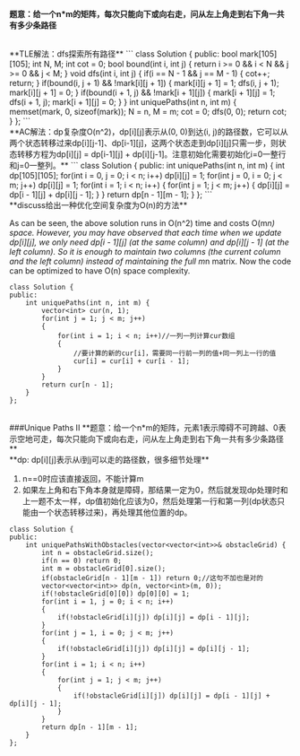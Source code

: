 **题意：给一个n*m的矩阵，每次只能向下或向右走，问从左上角走到右下角一共有多少条路径**

<br/>
**TLE解法：dfs探索所有路径**
```
class Solution {
public:
    bool mark[105][105];
    int N, M;
    int cot = 0;
    bool bound(int i, int j)
    {
        return i >= 0 && i < N && j >= 0 && j < M;
    }
    void dfs(int i, int j)
    {
        if(i == N - 1 && j == M - 1)
        {
            cot++;
            return;
        }
        if(bound(i, j + 1) && !mark[i][j + 1])
        {
            mark[i][j + 1] = 1;
            dfs(i, j + 1);
            mark[i][j + 1] = 0;
        }
        if(bound(i + 1, j) && !mark[i + 1][j])
        {
            mark[i + 1][j] = 1;
            dfs(i + 1, j);
            mark[i + 1][j] = 0;
        }
    }
    int uniquePaths(int n, int m) {
        memset(mark, 0, sizeof(mark));
        N = n, M = m;
        cot = 0;
        dfs(0, 0);
        return cot;
    }
};
```
<br/>
**AC解法：dp复杂度O(n^2)，dp[i][j]表示从(0, 0)到达(i, j)的路径数，它可以从两个状态转移过来dp[i][j-1]、dp[i-1][j]，这两个状态走到dp[i][j]只需一步，则状态转移方程为dp[i][j] = dp[i-1][j] + dp[i][j-1]。注意初始化需要初始化i=0一整行和j=0一整列。**
```
class Solution {
public:
    int uniquePaths(int n, int m) {
        int dp[105][105];
        for(int i = 0, j = 0; i < n; i++) dp[i][j] = 1;
        for(int j = 0, i = 0; j < m; j++) dp[i][j] = 1;
        for(int i = 1; i < n; i++)
        {
            for(int j = 1; j < m; j++)
            {
                dp[i][j] = dp[i - 1][j] + dp[i][j - 1];
            }
        }
        return dp[n - 1][m - 1];
    }
};
```
<br/>
**discuss给出一种优化空间复杂度为O(n)的方法**

As can be seen, the above solution runs in O(n^2) time and costs O(m*n) space. However, you may have observed that each time when we update dp[i][j], we only need dp[i - 1][j] (at the same column) and dp[i][j - 1] (at the left column). So it is enough to maintain two columns (the current column and the left column) instead of maintaining the full m*n matrix. Now the code can be optimized to have O(n) space complexity.
```
class Solution {
public:
    int uniquePaths(int n, int m) {
        vector<int> cur(n, 1);
        for(int j = 1; j < m; j++)
        {
            for(int i = 1; i < n; i++)//一列一列计算cur数组
            {
                //要计算的新的cur[i]，需要同一行前一列的值+同一列上一行的值
                cur[i] = cur[i] + cur[i - 1];
            }
        }
        return cur[n - 1];
    }
};
```
<br/>
###Unique Paths II
**题意：给一个n*m的矩阵，元素1表示障碍不可跨越、0表示空地可走，每次只能向下或向右走，问从左上角走到右下角一共有多少条路径**

<br/>
**dp: dp[i][j]表示从i到j可以走的路径数，很多细节处理**

1. n==0时应该直接返回，不能计算m
2. 如果左上角和右下角本身就是障碍，那结果一定为0，然后就发现dp处理时和上一题不太一样，dp值初始化应该为0，然后处理第一行和第一列(dp状态只能由一个状态转移过来)，再处理其他位置的dp。


```
class Solution {
public:
    int uniquePathsWithObstacles(vector<vector<int>>& obstacleGrid) {
        int n = obstacleGrid.size();
        if(n == 0) return 0;
        int m = obstacleGrid[0].size();
        if(obstacleGrid[n - 1][m - 1]) return 0;//这句不加也是对的
        vector<vector<int>> dp(n, vector<int>(m, 0));
        if(!obstacleGrid[0][0]) dp[0][0] = 1;
        for(int i = 1, j = 0; i < n; i++)
        {
            if(!obstacleGrid[i][j]) dp[i][j] = dp[i - 1][j];
        }
        for(int j = 1, i = 0; j < m; j++)
        {
            if(!obstacleGrid[i][j]) dp[i][j] = dp[i][j - 1];
        }
        for(int i = 1; i < n; i++)
        {
            for(int j = 1; j < m; j++)
            {
                if(!obstacleGrid[i][j]) dp[i][j] = dp[i - 1][j] + dp[i][j - 1];
            }
        }
        return dp[n - 1][m - 1];
    }
};
```